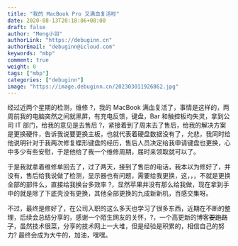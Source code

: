 ```yaml
---
title: "我的 MacBook Pro 又满血复活啦"
date: 2020-08-13T20:18:06+08:00
draft: false
author: "Meng小羽"
authorLink: "https://debuginn.cn"
authorEmail: "debuginn@icloud.com"
keywords: "mbp"
comment: true
weight: 0
tags: ["mbp"]
categories: ["debuginn"]
image: "https://image.debuginn.cn/202303011926862.jpg"
---
```


经过近两个星期的检测，维修 ?，我的 MacBook 满血复活了，事情是这样的，两周前我的电脑突然之间就黑屏，有充电反馈，键盘，Bar 和触控板均失灵，拿到公司 IT 部门，给我的意见是去售后 ?，紧接着到了周末去了售后，给我的解决方案是更换硬件，告诉我说要更换主板，也就代表着硬盘数据没有了，允悲，我同时给他说明针对于我两次修复蝶形键盘的经历，售后人员决定给我申请键盘也更换，心中多少有些安慰，于是他给了我一个维修周期，届时来领取就可以了。

于是我就拿着维修单回去了，过了两天，接到了售后的电话，我本以为修好了，并没有，售后给我说做了检测，显示器也有问题，需要给我更换，这，，，不就是更换全部的部件么，直接给我换台多效率 ?，显然苹果并没有那么给我做，现在拿到手中的就是除了下底壳没有更换，其他全部更换的九成新新机，百感交集呀。

不过，最终是修好了，在公司入职的这么多天也学习了很多东西，近期在不断的整理，后续会总结分享的，感谢一个陌生网友的关怀，?，一个高更新的博客~~要跑路了~~，虽然技术很菜，分享的技术网上一大堆，但是经验是积累的，相信自己的努力? 最终会成为大牛的，加油，嘿嘿。
